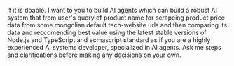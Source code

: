 if it is doable. I want to you to build AI agents which can build a robust AI system that from user's query of product name for scrapeing product price data from some mongolian default tech-website urls and then comparing its data and reccomending best value using the latest stable versions of Node.js and TypeScript and ecmascript standard as if you are a highly experienced AI systems developer, specialized in AI agents. Ask me steps and clarifications before making any decisions on your own.
